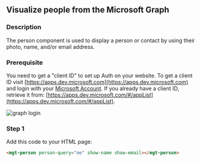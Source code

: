 <div id="headerDiv">

## Visualize people from the Microsoft Graph


</div>

<div id="contentContainer">
<div id="leftSide">
  
### Description
The person component is used to display a person or contact by using their photo, name, and/or email address.

### Prerequisite
You need to get a "client ID" to set up Auth on your website. To get a client ID visit [https://apps.dev.microsoft.com](https://apps.dev.microsoft.com) and login with your [Microsoft Account](https://login.live.com/). If you already have a client ID, retrieve it from: [https://apps.dev.microsoft.com/#/appList](https://apps.dev.microsoft.com/#/appList).

![graph login](https://raw.githubusercontent.com/pwa-builder/pwabuilder-snippits/master/src/graphAuth/graph.JPG)


</div>

<div id="rightSide">

### Step 1

Add this code to your HTML page: 

<div class="codeBlockHeader">
  <copy-button codeurl="https://raw.githubusercontent.com/pwa-builder/pwabuilder-snippits/demo/src/graphPerson/graphPerson.html">
  </copy-button>
</div>

<div class="codeBlock">
 
```html
<mgt-person person-query="me" show-name show-email></mgt-person>
```

</div>


</div>

